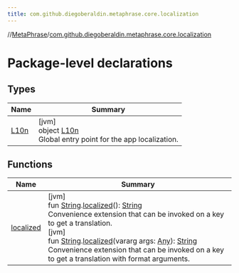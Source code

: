 ```yaml
---
title: com.github.diegoberaldin.metaphrase.core.localization
---
```

//[MetaPhrase](../../index.html)/[com.github.diegoberaldin.metaphrase.core.localization](index.html)



# Package-level declarations



## Types


| Name | Summary |
|---|---|
| [L10n](-l10n/index.html) | [jvm]<br>object [L10n](-l10n/index.html)<br>Global entry point for the app localization. |


## Functions


| Name | Summary |
|---|---|
| [localized](localized.html) | [jvm]<br>fun [String](https://kotlinlang.org/api/latest/jvm/stdlib/kotlin/-string/index.html).[localized](localized.html)(): [String](https://kotlinlang.org/api/latest/jvm/stdlib/kotlin/-string/index.html)<br>Convenience extension that can be invoked on a key to get a translation.<br>[jvm]<br>fun [String](https://kotlinlang.org/api/latest/jvm/stdlib/kotlin/-string/index.html).[localized](localized.html)(vararg args: [Any](https://kotlinlang.org/api/latest/jvm/stdlib/kotlin/-any/index.html)): [String](https://kotlinlang.org/api/latest/jvm/stdlib/kotlin/-string/index.html)<br>Convenience extension that can be invoked on a key to get a translation with format arguments. |

